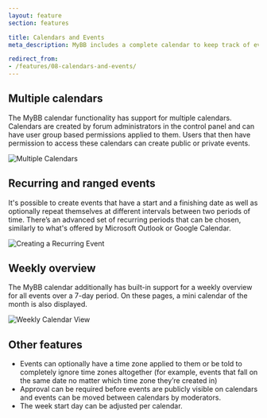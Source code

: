 ```yaml
---
layout: feature
section: features

title: Calendars and Events
meta_description: MyBB includes a complete calendar to keep track of events.

redirect_from:
- /features/08-calendars-and-events/
---
```

## Multiple calendars
The MyBB calendar functionality has support for multiple calendars. Calendars are created by forum administrators in the control panel and can have user group based permissions applied to them. Users that then have permission to access these calendars can create public or private events.

<p class="tourScreenshot"><img alt="Multiple Calendars" src="{{ site.baseurl }}/assets/images/tour/calendars/calendars.png" /></p>

## Recurring and ranged events

It's possible to create events that have a start and a finishing date as well as optionally repeat themselves at different intervals between two periods of time. There’s an advanced set of recurring periods that can be chosen, similarly to what's offered by Microsoft Outlook or Google Calendar.

<p class="tourScreenshot"><img alt="Creating a Recurring Event" src="{{ site.baseurl }}/assets/images/tour/calendars/addevent.png" /></p>

## Weekly overview

The MyBB calendar additionally has built-in support for a weekly overview for all events over a 7-day period. On these pages, a mini calendar of the month is also displayed.

<p class="tourScreenshot"><img alt="Weekly Calendar View" src="{{ site.baseurl }}/assets/images/tour/calendars/week.png" /></p>

## Other features

* Events can optionally have a time zone applied to them or be told to completely ignore time zones altogether (for example, events that fall on the same date no matter which time zone they’re created in)
* Approval can be required before events are publicly visible on calendars and events can be moved between calendars by moderators.
* The week start day can be adjusted per calendar.
